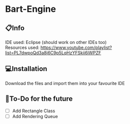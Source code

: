 # Bart-Engine

## :clipboard:Info
IDE used: Eclipse (should work on other IDEs too) <br />
Resources used: https://www.youtube.com/playlist?list=PL7dwpoQd3a8j6C9p5LqHzYFSkii6iWPZF

## :computer:Installation
Download the files and import them into your favourite IDE

## :wrench:To-Do for the future
- [ ] Add Rectangle Class
- [ ] Add Rendering Queue

